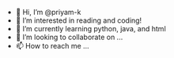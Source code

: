 - 👋 Hi, I’m @priyam-k
- 👀 I’m interested in reading and coding!
- 🌱 I’m currently learning python, java, and html
- 💞️ I’m looking to collaborate on ...
- 📫 How to reach me ...

<!---
priyam-k/priyam-k is a ✨ special ✨ repository because its `README.md` (this file) appears on your GitHub profile.
You can click the Preview link to take a look at your changes.
--->
